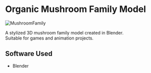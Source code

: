 # Organic Mushroom Family Model

![MushroomFamily](https://github.com/user-attachments/assets/807a3c79-59c7-4e6b-8da7-0fd8ab0eb29f)


A stylized 3D mushroom family model created in Blender.  
Suitable for games and animation projects.

## Software Used
- Blender


